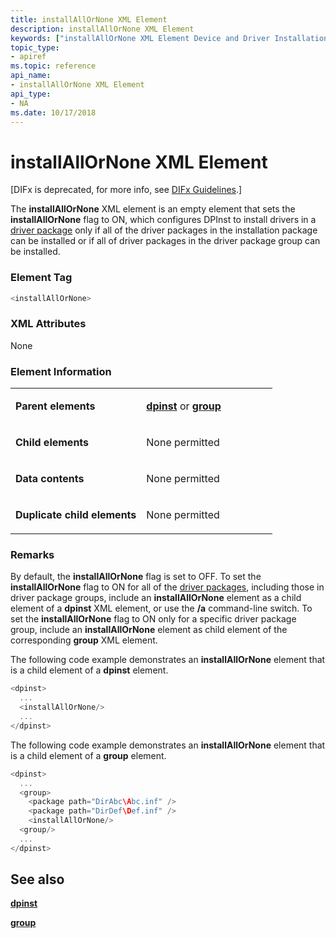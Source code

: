 ```yaml
---
title: installAllOrNone XML Element
description: installAllOrNone XML Element
keywords: ["installAllOrNone XML Element Device and Driver Installation"]
topic_type:
- apiref
ms.topic: reference
api_name:
- installAllOrNone XML Element
api_type:
- NA
ms.date: 10/17/2018
---
```


# installAllOrNone XML Element


\[DIFx is deprecated, for more info, see [DIFx Guidelines](./difx-guidelines.md).\]

The **installAllOrNone** XML element is an empty element that sets the **installAllOrNone** flag to ON, which configures DPInst to install drivers in a [driver package](./driver-packages.md) only if all of the driver packages in the installation package can be installed or if all of driver packages in the driver package group can be installed.

### **Element Tag**

```cpp
<installAllOrNone>
```

### **XML Attributes**

None

### **Element Information**

<table>
<colgroup>
<col width="50%" />
<col width="50%" />
</colgroup>
<tbody>
<tr class="odd">
<td align="left"><p><strong>Parent elements</strong></p></td>
<td align="left"><p><a href="dpinst-xml-element.md" data-raw-source="[&lt;strong&gt;dpinst&lt;/strong&gt;](dpinst-xml-element.md)"><strong>dpinst</strong></a> or <a href="group-xml-element.md" data-raw-source="[&lt;strong&gt;group&lt;/strong&gt;](group-xml-element.md)"><strong>group</strong></a></p></td>
</tr>
<tr class="even">
<td align="left"><p><strong>Child elements</strong></p></td>
<td align="left"><p>None permitted</p></td>
</tr>
<tr class="odd">
<td align="left"><p><strong>Data contents</strong></p></td>
<td align="left"><p>None permitted</p></td>
</tr>
<tr class="even">
<td align="left"><p><strong>Duplicate child elements</strong></p></td>
<td align="left"><p>None permitted</p></td>
</tr>
</tbody>
</table>

 

### <a href="" id="comments"></a>Remarks

By default, the **installAllOrNone** flag is set to OFF. To set the **installAllOrNone** flag to ON for all of the [driver packages](./driver-packages.md), including those in driver package groups, include an **installAllOrNone** element as a child element of a **dpinst** XML element, or use the **/a** command-line switch. To set the **installAllOrNone** flag to ON only for a specific driver package group, include an **installAllOrNone** element as child element of the corresponding **group** XML element.

The following code example demonstrates an **installAllOrNone** element that is a child element of a **dpinst** element.

```cpp
<dpinst>
  ...
  <installAllOrNone/>
  ...
</dpinst>
```

The following code example demonstrates an **installAllOrNone** element that is a child element of a **group** element.

```cpp
<dpinst>
  ...
  <group>
    <package path="DirAbc\Abc.inf" /> 
    <package path="DirDef\Def.inf" /> 
    <installAllOrNone/>
  <group/>
  ...
</dpinst>
```

## See also


[**dpinst**](dpinst-xml-element.md)

[**group**](group-xml-element.md)

 

